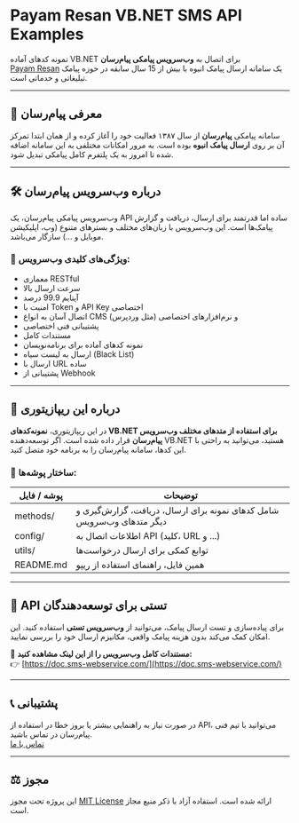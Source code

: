 #  Payam Resan VB.NET SMS API Examples

نمونه کدهای آماده VB.NET برای اتصال به **وب‌سرویس پیامکی پیام‌رسان**  
[Payam Resan](https://payam-resan.com) یک سامانه ارسال پیامک انبوه با بیش از 15 سال سابقه در حوزه پیامک تبلیغاتی و خدماتی است.

---

## 📌 معرفی پیام‌رسان

سامانه پیامکی **پیام‌رسان** از سال ۱۳۸۷ فعالیت خود را آغاز کرده و از همان ابتدا تمرکز آن بر روی **ارسال پیامک انبوه** بوده است. به مرور امکانات مختلفی به این سامانه اضافه شده تا امروز به یک پلتفرم کامل پیامکی تبدیل شود.

---

## 🛠️ درباره وب‌سرویس پیام‌رسان

وب‌سرویس پیامکی پیام‌رسان، یک API ساده اما قدرتمند برای ارسال، دریافت و گزارش پیامک‌ها است. این وب‌سرویس با زبان‌های مختلف و بسترهای متنوع (وب، اپلیکیشن موبایل و ...) سازگار می‌باشد.

### 🔹 ویژگی‌های کلیدی وب‌سرویس:
- معماری RESTful
- سرعت ارسال بالا
- آپتایم 99.9 درصد
- امنیت با Token و API Key اختصاصی
- اتصال آسان به انواع CMS (مثل وردپرس) و نرم‌افزارهای اختصاصی
- پشتیبانی فنی اختصاصی
- مستندات کامل
- نمونه کدهای آماده برای برنامه‌نویسان
- ارسال به لیست سیاه (Black List)
- ارسال با URL ساده
- پشتیبانی از Webhook

---

## 📂 درباره این ریپازیتوری

در این ریپازیتوری، **نمونه‌کدهای VB.NET برای استفاده از متدهای مختلف وب‌سرویس پیام‌رسان** قرار داده شده است. اگر توسعه‌دهنده VB.NET هستید، می‌توانید به راحتی با این کدها، سامانه پیام‌رسان را به برنامه خود متصل کنید.

### 📁 ساختار پوشه‌ها:
| پوشه / فایل | توضیحات |
|-------------|----------|
| methods/ | شامل کدهای نمونه برای ارسال، دریافت، گزارش‌گیری و دیگر متدهای وب‌سرویس |
| config/   | اطلاعات اتصال به API (کلید، URL و ...) |
| utils/    | توابع کمکی برای ارسال درخواست‌ها |
| README.md | همین فایل، راهنمای استفاده از ریپو |

---

## 🧪 API تستی برای توسعه‌دهندگان

برای پیاده‌سازی و تست ارسال پیامک، می‌توانید از **وب‌سرویس تستی** استفاده کنید. این امکان کمک می‌کند بدون هزینه پیامک واقعی، مکانیزم ارسال خود را بررسی نمایید.

📄 **مستندات کامل وب‌سرویس را از این لینک مشاهده کنید:**  
👉 [https://doc.sms-webservice.com/](https://doc.sms-webservice.com/)

---

## 📞 پشتیبانی

در صورت نیاز به راهنمایی بیشتر یا بروز خطا در استفاده از API، می‌توانید با تیم فنی پیام‌رسان در تماس باشید.  
[تماس با ما](https://payam-resan.com)

---

## ⚖️ مجوز

این پروژه تحت مجوز [MIT License](LICENSE) ارائه شده است. استفاده آزاد با ذکر منبع مجاز است.

